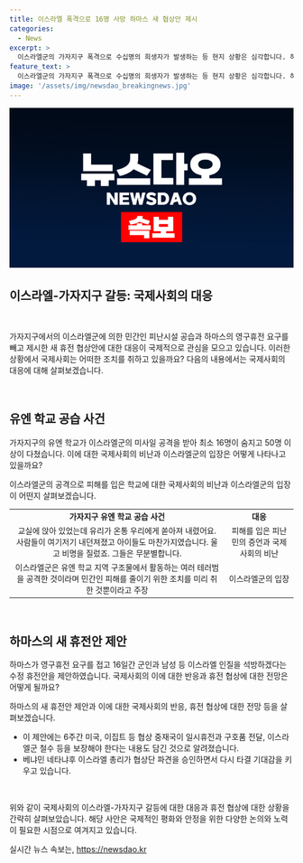 ```yaml
---
title: 이스라엘 폭격으로 16명 사망 하마스 새 협상안 제시
categories:
  - News
excerpt: >
  이스라엘군의 가자지구 폭격으로 수십명의 희생자가 발생하는 등 현지 상황은 심각합니다. 하마스가 새로운 휴전 협상안을 제시했으며, 이스라엘은 이를 검토 중입니다. 총리의 협상단 파견으로 다시 타결 기대가 높아지고 있습니다. 이스라엘군과 하마스 간의 갈등은 끝나지 않고 있습니다. (150자)
feature_text: >
  이스라엘군의 가자지구 폭격으로 수십명의 희생자가 발생하는 등 현지 상황은 심각합니다. 하마스가 새로운 휴전 협상안을 제시했으며, 이스라엘은 이를 검토 중입니다. 총리의 협상단 파견으로 다시 타결 기대가 높아지고 있습니다. 이스라엘군과 하마스 간의 갈등은 끝나지 않고 있습니다. (150자)
image: '/assets/img/newsdao_breakingnews.jpg'
---
```


<p><img src="/assets/img/newsdao_breakingnews.jpg" alt="koreaapp 속보" /></p>

<h2 data-ke-size="size26">이스라엘-가자지구 갈등: 국제사회의 대응</h2>

<p data-ke-size="size16">&nbsp;</p>

<p>가자지구에서의 이스라엘군에 의한 민간인 피난시설 공습과 하마스의 영구휴전 요구를 빼고 제시한 새 휴전 협상안에 대한 대응이 국제적으로 관심을 모으고 있습니다. 이러한 상황에서 국제사회는 어떠한 조치를 취하고 있을까요? 다음의 내용에서는 국제사회의 대응에 대해 살펴보겠습니다.</p>

<p data-ke-size="size16">&nbsp;</p>

<h2 data-ke-size="size24">유엔 학교 공습 사건</h2>

<p>가자지구의 유엔 학교가 이스라엘군의 미사일 공격을 받아 최소 16명이 숨지고 50명 이상이 다쳤습니다. 이에 대한 국제사회의 비난과 이스라엘군의 입장은 어떻게 나타나고 있을까요? </p>

<p data-ke-size="size16">이스라엘군의 공격으로 피해를 입은 학교에 대한 국제사회의 비난과 이스라엘군의 입장이 어떤지 살펴보겠습니다.</p>

<table>
  <tr>
    <td style="text-align: center; height: 17px;"><b>가자지구 유엔 학교 공습 사건</b></td>
    <td style="text-align: center; height: 17px;"><b>대응</b></td>
  </tr>
  <tr>
    <td style="text-align: center; height: 17px;">교실에 앉아 있었는데 유리가 온통 우리에게 쏟아져 내렸어요. 사람들이 여기저기 내던져졌고 아이들도 마찬가지였습니다. 울고 비명을 질렀죠. 그들은 무분별합니다.</td>
    <td style="text-align: center; height: 17px;">피해를 입은 피난민의 증언과 국제사회의 비난</td>
  </tr>
  <tr>
    <td style="text-align: center; height: 17px;">이스라엘군은 유엔 학교 지역 구조물에서 활동하는 여러 테러범을 공격한 것이라며 민간인 피해를 줄이기 위한 조치를 미리 취한 것뿐이라고 주장</td>
    <td style="text-align: center; height: 17px;">이스라엘군의 입장</td>
  </tr>
</table>

<p data-ke-size="size16">&nbsp;</p>

<h2 data-ke-size="size24">하마스의 새 휴전안 제안</h2>

<p>하마스가 영구휴전 요구를 접고 16일간 군인과 남성 등 이스라엘 인질을 석방하겠다는 수정 휴전안을 제안하였습니다. 국제사회의 이에 대한 반응과 휴전 협상에 대한 전망은 어떻게 될까요?</p>

<p data-ke-size="size16">하마스의 새 휴전안 제안과 이에 대한 국제사회의 반응, 휴전 협상에 대한 전망 등을 살펴보겠습니다.</p>

<ul>
  <li>이 제안에는 6주간 미국, 이집트 등 협상 중재국이 일시휴전과 구호품 전달, 이스라엘군 철수 등을 보장해야 한다는 내용도 담긴 것으로 알려졌습니다.</li>
  <li>베냐민 네타냐후 이스라엘 총리가 협상단 파견을 승인하면서 다시 타결 기대감을 키우고 있습니다.</li>
</ul>

<p data-ke-size="size16">&nbsp;</p>

<p>위와 같이 국제사회의 이스라엘-가자지구 갈등에 대한 대응과 휴전 협상에 대한 상황을 간략히 살펴보았습니다. 해당 사안은 국제적인 평화와 안정을 위한 다양한 논의와 노력이 필요한 시점으로 여겨지고 있습니다.</p>
실시간 뉴스 속보는, <a href="https://newsdao.kr" rel="dofollow">https://newsdao.kr</a>


